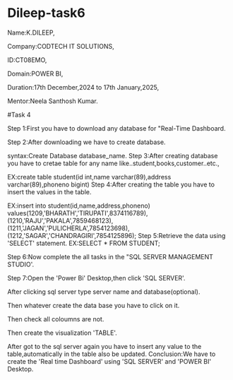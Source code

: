 # Dileep-task6

Name:K.DILEEP,

Company:CODTECH IT SOLUTIONS,

ID:CT08EMO,

Domain:POWER BI,

Duration:17th December,2024 to 17th January,2025,

Mentor:Neela Santhosh Kumar.

#Task 4

Step 1:First you have to download any database for "Real-Time Dashboard.

Step 2:After downloading we have to create database.

syntax:Create Database database_name. Step 3:After creating database you have to cretae table for any name like..student,books,customer..etc.,

EX:create table student(id int,name varchar(89),address varchar(89),phoneno bigint) Step 4:After creating the table you have to insert the values in the table.

EX:insert into student(id,name,address,phoneno) values(1209,'BHARATH','TIRUPATI',8374116789), (1210,'RAJU','PAKALA',7859468123), (1211,'JAGAN','PULICHERLA',7854123698), (1212,'SAGAR','CHANDRAGIRI',7854125896); Step 5:Retrieve the data using 'SELECT' statement. EX:SELECT * FROM STUDENT;

Step 6:Now complete the all tasks in the "SQL SERVER MANAGEMENT STUDIO'.

Step 7:Open the 'Power Bi' Desktop,then click 'SQL SERVER'.

After clicking sql server type server name and database(optional).

Then whatever create the data base you have to click on it.

Then check all coloumns are not.

Then create the visualization 'TABLE'.

After got to the sql server again you have to insert any value to the table,automatically in the table also be updated. Conclusion:We have to create the 'Real time Dashboard' using 'SQL SERVER' and 'POWER BI' Desktop.
